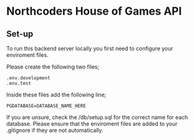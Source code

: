 # Northcoders House of Games API

## Set-up 

To run this backend server locally you first need to configure your enviroment files. 

Please create the following two files;  
```
.env.development
.env.test
```
Inside these files add the following line;
```
PGDATABASE=DATABASE_NAME_HERE
```
If you are unsure, check the /db/setup.sql for the correct name for each database.
Please ensure that the enviroment files are added to your .gitignore if they are not automatically.
